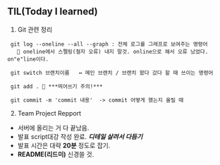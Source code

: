 ## TIL(Today I learned)

1. Git 관련 정리
    

```
 git log --oneline --all --graph : 전체 로그를 그래프로 보여주는 명령어
   🛑 oneline에서 스펠링(철자 오류) 내지 말것. online으로 해서 오류 났었다. on"e"line이다. 
   
 git switch 브랜치이름   ↔ 메인 브랜치 / 브랜치 왔다 갔다 할 때 쓰이는 명령어
 
 git add . 🛑 ***띄어쓰기 주의!***
 
 git commit -m 'commit 내용'  -> commit 어떻게 했는지 올릴 때

```

2. Team Project Repport
 - 서버에 올리는 거 다 끝났음.
 - 발표 script대강 작성 완료. __*디테일 살려서 다듬기*__
 - 발표 시간은 대략 __20분__ 정도로 잡기.
 - **README(리드미)** 신경쓸 것. 
